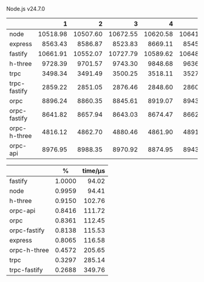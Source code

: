 Node.js v24.7.0

|              |        1 |        2 |        3 |        4 |        5 |        x̄ |     σ |
| ------------ | -------: | -------: | -------: | -------: | -------: | -------: | ----: |
| node         | 10518.98 | 10507.60 | 10672.55 | 10620.58 | 10641.33 | 10592.21 | 66.62 |
| express      |  8563.43 |  8586.87 |  8523.83 |  8669.11 |  8545.79 |  8577.81 | 50.13 |
| fastify      | 10661.91 | 10552.07 | 10727.79 | 10589.62 | 10648.89 | 10636.06 | 60.76 |
| h-three      |  9728.39 |  9701.57 |  9743.30 |  9848.68 |  9636.33 |  9731.65 | 69.04 |
| trpc         |  3498.34 |  3491.49 |  3500.25 |  3518.11 |  3527.13 |  3507.06 | 13.34 |
| trpc-fastify |  2859.22 |  2851.05 |  2876.46 |  2848.60 |  2860.38 |  2859.14 |  9.78 |
| orpc         |  8896.24 |  8860.35 |  8845.61 |  8919.07 |  8943.82 |  8893.02 | 36.29 |
| orpc-fastify |  8641.82 |  8657.94 |  8643.03 |  8674.47 |  8662.96 |  8656.04 | 12.35 |
| orpc-h-three |  4816.12 |  4862.70 |  4880.46 |  4861.90 |  4891.64 |  4862.56 | 25.78 |
| orpc-api     |  8976.95 |  8988.35 |  8970.92 |  8874.95 |  8943.18 |  8950.87 | 40.77 |

|              | %      | time/µs |
| ------------ | ------ | ------: |
| fastify      | 1.0000 |   94.02 |
| node         | 0.9959 |   94.41 |
| h-three      | 0.9150 |  102.76 |
| orpc-api     | 0.8416 |  111.72 |
| orpc         | 0.8361 |  112.45 |
| orpc-fastify | 0.8138 |  115.53 |
| express      | 0.8065 |  116.58 |
| orpc-h-three | 0.4572 |  205.65 |
| trpc         | 0.3297 |  285.14 |
| trpc-fastify | 0.2688 |  349.76 |
